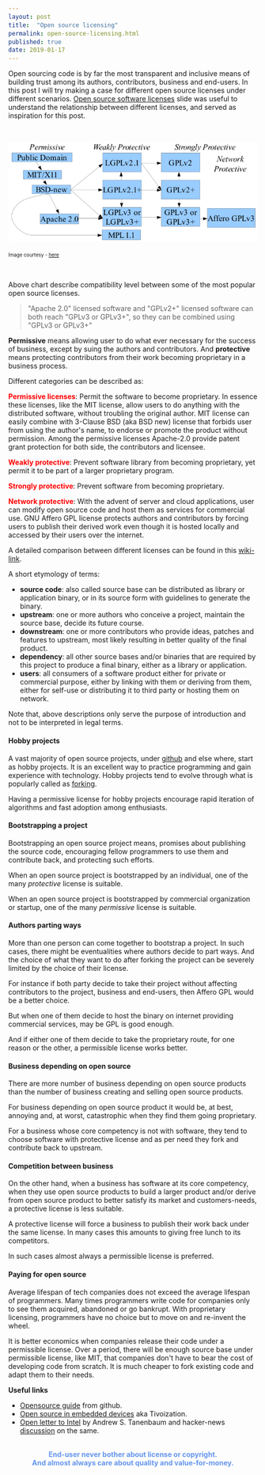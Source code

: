 ```yaml
---
layout: post
title:  "Open source licensing"
permalink: open-source-licensing.html
published: true
date: 2019-01-17
---
```


Open sourcing code is by far the most transparent and inclusive
means of building trust among its authors, contributors, business
and end-users. In this post I will try making a case for different
open source licenses under different scenarios.
[Open source software licenses][link2] slide was useful to
understand the relationship between different licenses, and
served as inspiration for this post.

<br>

![OSS Compatibility](media/licenses/floss-license-slide-image.png)

<span style="font-size: 0.7em;"> Image courtesy - [here][link2] </span>

<br>

Above chart describe compatibility level between some of the most
popular open source licenses.

> "Apache 2.0" licensed software and "GPLv2+" licensed software can
> both reach "GPLv3 or GPLv3+", so they can be combined using
> "GPLv3 or GPLv3+"

**Permissive** means allowing user to do what ever necessary for
the success of business, except by suing the authors and contributors.
And **protective** means protecting contributors from their work
becoming proprietary in a business process.

Different categories can be described as:

<span style="color: red">**Permissive licenses**</span>:
Permit the software to become proprietary. In
essence these licenses, like the MIT license, allow users to do
anything with the distributed software, without troubling the original author.
MIT license can easily combine with 3-Clause BSD (aka BSD new) license
that forbids user from using the author's name, to endorse or promote the
product without permission. Among the permissive licenses Apache-2.0 provide
patent grant protection for both side, the contributors and licensee.

<span style="color: red">**Weakly protective**</span>:
Prevent software library from becoming proprietary,
yet permit it to be part of a larger proprietary program.

<span style="color: red">**Strongly protective**</span>:
Prevent software from becoming proprietary.

<span style="color: red">**Network protective**</span>:
With the advent of server and cloud applications, user can modify
open source code and host them as services for commercial use.
GNU Affero GPL license protects authors and contributors by forcing
users to publish their derived work even though it is hosted locally and
accessed by their users over the internet.

A detailed comparison between different licenses can be found in this
[wiki-link][table1].

A short etymology of terms:

* **source code**: also called source base can be distributed as
library or application binary, or in its source form with guidelines
to generate the binary.
* **upstream**: one or more authors who conceive a project, maintain
the source base, decide its future course.
* **downstream**: one or more contributors who provide ideas, patches
and features to upstream, most likely resulting in better quality of
the final product.
* **dependency**: all other source bases and/or binaries that are
required by this project to produce a final binary, either as a library
or application.
* **users**: all consumers of a software product either for private
or commercial purpose, either by linking with them or deriving from them,
either for self-use or distributing it to third party or hosting them
on network.

Note that, above descriptions only serve the purpose of introduction
and not to be interpreted in legal terms.

<h4>Hobby projects</h4>

A vast majority of open source projects, under [github][github] and else
where, start as hobby projects. It is an excellent way to practice
programming and gain experience with technology. Hobby projects tend to
evolve through what is popularly called as [forking][forking].

Having a permissive license for hobby projects encourage rapid iteration
of algorithms and fast adoption among enthusiasts.

<h4>Bootstrapping a project</h4>

Bootstrapping an open source project means, promises about
publishing the source code, encouraging fellow programmers to use them
and contribute back, and protecting such efforts.

When an open source project is bootstrapped by an individual, one of
the many _protective_ license is suitable.

When an open source project is bootstrapped by commercial organization
or startup, one of the many _permissive_ license is suitable.

<h4> Authors parting ways </h4>

More than one person can come together to bootstrap a project. In
such cases, there might be eventualities where authors decide to
part ways. And the choice of what they want to do after forking
the project can be severely limited by the choice of their license.

For instance if both party decide to take their project without
affecting contributors to the project, business and end-users,
then Affero GPL would be a better choice.

But when one of them decide to host the binary on internet
providing commercial services, may be GPL is good enough.

And if either one of them decide to take the proprietary route,
for one reason or the other, a permissible license works better.

<h4> Business depending on open source </h4>

There are more number of business depending on open source
products than the number of business creating and selling open
source products.

For business depending on open source product it would be,
at best, annoying and, at worst, catastrophic when they find
them going proprietary.

For a business whose core competency is not with software, they
tend to choose software with protective license and as per need
they fork and contribute back to upstream.

<h4> Competition between business </h4>

On the other hand, when a business has software at its core competency,
when they use open source products to build a larger product and/or
derive from open source product to better satisfy its market and
customers-needs, a protective license is less suitable.

A protective license will force a business to publish their work back under
the same license. In many cases this amounts to giving free lunch
to its competitors.

In such cases almost always a permissible license is preferred.

<h4>Paying for open source</h4>

Average lifespan of tech companies does not exceed the average
lifespan of programmers. Many times programmers write code for companies
only to see them acquired, abandoned or go bankrupt. With proprietary
licensing, programmers have no choice but to move on and re-invent the
wheel.

It is better economics when companies release their code under a
permissible license. Over a period, there will be enough source base
under permissible license, like MIT, that companies don't have to
bear the cost of developing code from scratch. It is much cheaper
to fork existing code and adapt them to their needs.

**Useful links**

* [Opensource guide](https://opensource.guide/) from github.
* [Open source in embedded devices][tivoization] aka Tivoization.
* [Open letter to Intel][tanenbaum] by Andrew S. Tanenbaum and hacker-news
  [discussion][hn-tanenbaum] on the same.

<br>

<div style="text-align: center; color: cornflowerblue; font-weight: bold;">
End-user never bother about license or copyright.<br/>
And almost always care about quality and value-for-money.
</div>

[link1]: https://janelia-flyem.github.io/licenses.html
[link2]: https://dwheeler.com/essays/floss-license-slide.html
[table1]: https://en.wikipedia.org/wiki/Comparison_of_free_and_open-source_software_licenses#General_comparison
[github]: https://github.com
[forking]: https://en.wikipedia.org/wiki/Fork_(software_development)
[patent-grant]: https://opensource.com/article/18/3/patent-grant-mit-license
[tivoization]: https://en.wikipedia.org/wiki/Tivoization
[tanenbaum]: https://www.cs.vu.nl/~ast/intel/
[hn-tanenbaum]: https://news.ycombinator.com/item?id=15642116
